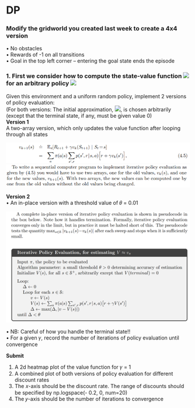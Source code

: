 # DP
### Modify the gridworld you created last week to create a 4x4 version <br>

• No obstacles <br>
• Rewards of -1 on all transitions <br>
• Goal in the top left corner – entering the goal state ends the episode <br>

### 1. First we consider how to compute the state-value function <img src="https://render.githubusercontent.com/render/math?math=v_\pi"> for an arbitrary policy <img src="https://render.githubusercontent.com/render/math?math=\pi">

Given this environment and a uniform random policy, implement 2 versions of policy evaluation:<br>
(For both versions: The initial approximation, <img src="https://render.githubusercontent.com/render/math?math=v_0">, is chosen
arbitrarily (except that the terminal state, if any, must be given value 0)<br>
**Version 1** <br>
A two-array version, which only updates the value function after looping through all states 

![Figure 1-2](iterative-policies.PNG "Figure 1-2")
![Figure 1-3](2array.png "Figure 1-3")

**Version 2** <br>
• An in-place version with a threshold value of 𝜃 = 0.01 <br>

![Figure 1-1](in-place.png "Figure 1-1")

• NB: Careful of how you handle the terminal state!! <br> 
• For a given 𝛾, record the number of iterations of policy evaluation until convergence <br>

**Submit**
1. A 2d heatmap plot of the value function for 𝛾 = 1
2. A combined plot of both versions of policy evaluation for different discount rates
1. The 𝑥-axis should be the discount rate. The range of discounts should be specified by np.logspace(- 0.2, 0, num=20)
2. The 𝑦-axis should be the number of iterations to convergence
